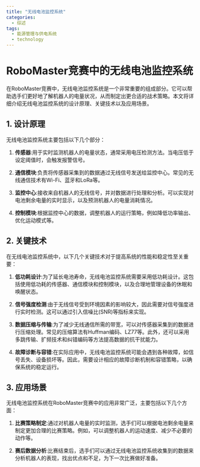 ```yaml
---  
title: "无线电池监控系统"  
categories:  
  - 综述  
tags: 
  - 能源管理与供电系统 
  - technology  
---  
```


# RoboMaster竞赛中的无线电池监控系统

在RoboMaster竞赛中，无线电池监控系统是一个非常重要的组成部分。它可以帮助选手们更好地了解机器人的电量状况，从而制定出更合适的战术策略。本文将详细介绍无线电池监控系统的设计原理、关键技术以及应用场景。

## 1. 设计原理

无线电池监控系统主要包括以下几个部分：

1. **传感器**:用于实时监测机器人的电量状态，通常采用电压检测方法。当电压低于设定阈值时，会触发报警信号。

2. **通信模块**:负责将传感器采集到的数据通过无线信号发送给监控中心。常见的无线通信技术有Wi-Fi、蓝牙和LoRa等。

3. **监控中心**:接收来自机器人的无线信号，并对数据进行处理和分析。可以实现对电池剩余电量的实时显示，以及预测机器人的电量消耗情况。

4. **控制模块**:根据监控中心的数据，调整机器人的运行策略，例如降低功率输出、优化运动模式等。

## 2. 关键技术

在无线电池监控系统中，以下几个关键技术对于提高系统的性能和稳定性至关重要：

1. **低功耗设计**:为了延长电池寿命，无线电池监控系统需要采用低功耗设计。这包括使用低功耗的传感器、通信模块和控制模块，以及合理地管理设备的休眠和唤醒状态。

2. **信号强度检测**:由于无线信号受到环境因素的影响较大，因此需要对信号强度进行实时检测。这可以通过引入信噪比(SNR)等指标来实现。

3. **数据压缩与传输**:为了减少无线通信所需的带宽，可以对传感器采集到的数据进行压缩处理。常见的压缩算法有Huffman编码、LZ77等。此外，还可以采用多跳传输、扩频技术和纠错编码等方法提高数据的抗干扰能力。

4. **故障诊断与容错**:在实际应用中，无线电池监控系统可能会遇到各种故障，如信号丢失、设备损坏等。因此，需要设计相应的故障诊断机制和容错策略，以确保系统的稳定运行。

## 3. 应用场景

无线电池监控系统在RoboMaster竞赛中的应用非常广泛，主要包括以下几个方面：

1. **比赛策略制定**:通过对机器人电量的实时监测，选手们可以根据电池剩余电量来制定更加合理的比赛策略。例如，可以调整机器人的运动速度、减少不必要的动作等。

2. **赛后数据分析**:比赛结束后，选手们可以通过无线电池监控系统收集到的数据来分析机器人的表现，找出优点和不足，为下一次比赛做好准备。 
